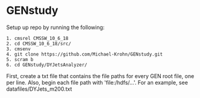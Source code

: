 # GENstudy

Setup up repo by running the following:

```
1. cmsrel CMSSW_10_6_18
2. cd CMSSW_10_6_18/src/
3. cmsenv
4. git clone https://github.com/Michael-Krohn/GENstudy.git
5. scram b
6. cd GENstudy/DYJetsAnalyzer/
```

First, create a txt file that contains the file paths for every GEN root file, one per line. Also, begin each file path with 'file:/hdfs/...'. For an example, see datafiles/DYJets_m200.txt


